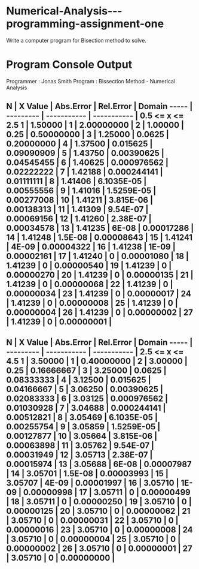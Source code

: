 # Numerical-Analysis---programming-assignment-one
Write a computer program for Bisection method to solve.


# Program Console Output
Programmer  :  Jonas Smith
Program     :  Bissection Method - Numerical Analysis

   N   |  X Value  |  Abs.Error  |  Rel.Error  |         Domain
 ----- | --------- | ----------- | ----------- |    0.5 <= x <= 2.5
     1 |  1.50000  |           1 |  2.00000000 |
     2 |  1.00000  |        0.25 |  0.50000000 |
     3 |  1.25000  |      0.0625 |  0.20000000 |
     4 |  1.37500  |    0.015625 |  0.09090909 |
     5 |  1.43750  |  0.00390625 |  0.04545455 |
     6 |  1.40625  | 0.000976562 |  0.02222222 |
     7 |  1.42188  | 0.000244141 |  0.01111111 |
     8 |  1.41406  |  6.1035E-05 |  0.00555556 |
     9 |  1.41016  |  1.5259E-05 |  0.00277008 |
    10 |  1.41211  |   3.815E-06 |  0.00138313 |
    11 |  1.41309  |    9.54E-07 |  0.00069156 |
    12 |  1.41260  |    2.38E-07 |  0.00034578 |
    13 |  1.41235  |       6E-08 |  0.00017286 |
    14 |  1.41248  |     1.5E-08 |  0.00008643 |
    15 |  1.41241  |       4E-09 |  0.00004322 |
    16 |  1.41238  |       1E-09 |  0.00002161 |
    17 |  1.41240  |           0 |  0.00001080 |
    18 |  1.41239  |           0 |  0.00000540 |
    19 |  1.41239  |           0 |  0.00000270 |
    20 |  1.41239  |           0 |  0.00000135 |
    21 |  1.41239  |           0 |  0.00000068 |
    22 |  1.41239  |           0 |  0.00000034 |
    23 |  1.41239  |           0 |  0.00000017 |
    24 |  1.41239  |           0 |  0.00000008 |
    25 |  1.41239  |           0 |  0.00000004 |
    26 |  1.41239  |           0 |  0.00000002 |
    27 |  1.41239  |           0 |  0.00000001 |
 ------------------------------------------------


   N   |  X Value  |  Abs.Error  |  Rel.Error  |         Domain
 ----- | --------- | ----------- | ----------- |    2.5 <= x <= 4.5
     1 |  3.50000  |           1 |  0.40000000 |
     2 |  3.00000  |        0.25 |  0.16666667 |
     3 |  3.25000  |      0.0625 |  0.08333333 |
     4 |  3.12500  |    0.015625 |  0.04166667 |
     5 |  3.06250  |  0.00390625 |  0.02083333 |
     6 |  3.03125  | 0.000976562 |  0.01030928 |
     7 |  3.04688  | 0.000244141 |  0.00512821 |
     8 |  3.05469  |  6.1035E-05 |  0.00255754 |
     9 |  3.05859  |  1.5259E-05 |  0.00127877 |
    10 |  3.05664  |   3.815E-06 |  0.00063898 |
    11 |  3.05762  |    9.54E-07 |  0.00031949 |
    12 |  3.05713  |    2.38E-07 |  0.00015974 |
    13 |  3.05688  |       6E-08 |  0.00007987 |
    14 |  3.05701  |     1.5E-08 |  0.00003993 |
    15 |  3.05707  |       4E-09 |  0.00001997 |
    16 |  3.05710  |       1E-09 |  0.00000998 |
    17 |  3.05711  |           0 |  0.00000499 |
    18 |  3.05711  |           0 |  0.00000250 |
    19 |  3.05710  |           0 |  0.00000125 |
    20 |  3.05710  |           0 |  0.00000062 |
    21 |  3.05710  |           0 |  0.00000031 |
    22 |  3.05710  |           0 |  0.00000016 |
    23 |  3.05710  |           0 |  0.00000008 |
    24 |  3.05710  |           0 |  0.00000004 |
    25 |  3.05710  |           0 |  0.00000002 |
    26 |  3.05710  |           0 |  0.00000001 |
    27 |  3.05710  |           0 |  0.00000000 |
 ------------------------------------------------
